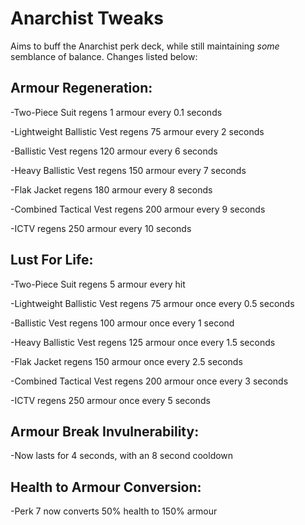 # Anarchist Tweaks

Aims to buff the Anarchist perk deck, while still maintaining *some* semblance of balance. Changes listed below:


## Armour Regeneration:
-Two-Piece Suit regens 1 armour every 0.1 seconds

-Lightweight Ballistic Vest regens 75 armour every 2 seconds

-Ballistic Vest regens 120 armour every 6 seconds

-Heavy Ballistic Vest regens 150 armour every 7 seconds

-Flak Jacket regens 180 armour every 8 seconds

-Combined Tactical Vest regens 200 armour every 9 seconds

-ICTV regens 250 armour every 10 seconds


## Lust For Life:
-Two-Piece Suit regens 5 armour every hit

-Lightweight Ballistic Vest regens 75 armour once every 0.5 seconds

-Ballistic Vest regens 100 armour once every 1 second

-Heavy Ballistic Vest regens 125 armour once every 1.5 seconds

-Flak Jacket regens 150 armour once every 2.5 seconds

-Combined Tactical Vest regens 200 armour once every 3 seconds

-ICTV regens 250 armour once every 5 seconds


## Armour Break Invulnerability:
-Now lasts for 4 seconds, with an 8 second cooldown


## Health to Armour Conversion:
-Perk 7 now converts 50% health to 150% armour
